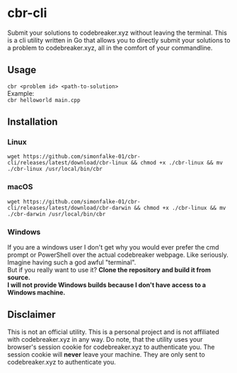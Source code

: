 # cbr-cli
Submit your solutions to codebreaker.xyz without leaving the terminal.
This is a cli utility written in Go that allows you to directly submit your solutions to a problem to codebreaker.xyz,
all in the comfort of your commandline.

## Usage
`cbr <problem id> <path-to-solution>` </br>
Example: </br>
`cbr helloworld main.cpp`

## Installation
### Linux
`wget https://github.com/simonfalke-01/cbr-cli/releases/latest/download/cbr-linux && chmod +x ./cbr-linux && mv ./cbr-linux /usr/local/bin/cbr`
### macOS
`wget https://github.com/simonfalke-01/cbr-cli/releases/latest/download/cbr-darwin && chmod +x ./cbr-linux && mv ./cbr-darwin /usr/local/bin/cbr`
### Windows
If you are a windows user I don't get why you would ever prefer the cmd prompt or PowerShell over the actual codebreaker webpage.
Like seriously. Imagine having such a god awful "terminal". </br>
But if you really want to use it? **Clone the repository and build it from source.** </br>
**I will not provide Windows builds because I don't have access to a Windows machine.**

## Disclaimer
This is not an official utility. This is a personal project and is not affiliated with codebreaker.xyz in any way.
Do note, that the utility uses your browser's session cookie for codebreaker.xyz to authenticate you. 
The session cookie will **never** leave your machine. They are only sent to codebreaker.xyz to authenticate you.